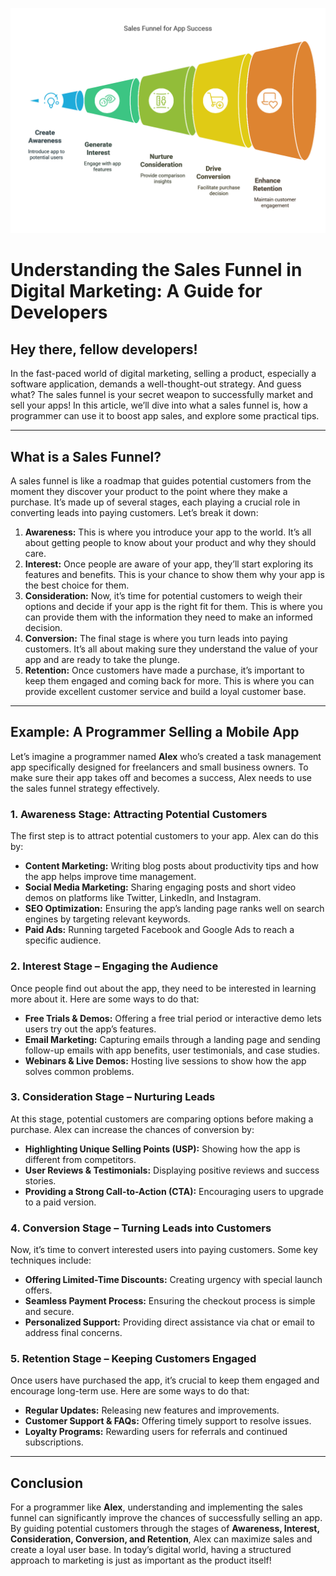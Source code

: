
![Sales Funnel](images/sales-funnel1.png)
# Understanding the Sales Funnel in Digital Marketing: A Guide for Developers

## Hey there, fellow developers!

In the fast-paced world of digital marketing, selling a product, especially a software application, demands a well-thought-out strategy. And guess what? The sales funnel is your secret weapon to successfully market and sell your apps! In this article, we’ll dive into what a sales funnel is, how a programmer can use it to boost app sales, and explore some practical tips.

---

## What is a Sales Funnel?

A sales funnel is like a roadmap that guides potential customers from the moment they discover your product to the point where they make a purchase. It’s made up of several stages, each playing a crucial role in converting leads into paying customers. Let’s break it down:

1. **Awareness:** This is where you introduce your app to the world. It’s all about getting people to know about your product and why they should care.
2. **Interest:** Once people are aware of your app, they’ll start exploring its features and benefits. This is your chance to show them why your app is the best choice for them.
3. **Consideration:** Now, it’s time for potential customers to weigh their options and decide if your app is the right fit for them. This is where you can provide them with the information they need to make an informed decision.
4. **Conversion:** The final stage is where you turn leads into paying customers. It’s all about making sure they understand the value of your app and are ready to take the plunge.
5. **Retention:** Once customers have made a purchase, it’s important to keep them engaged and coming back for more. This is where you can provide excellent customer service and build a loyal customer base.

---

## Example: A Programmer Selling a Mobile App

Let’s imagine a programmer named **Alex** who’s created a task management app specifically designed for freelancers and small business owners. To make sure their app takes off and becomes a success, Alex needs to use the sales funnel strategy effectively.

### 1. Awareness Stage: Attracting Potential Customers

The first step is to attract potential customers to your app. Alex can do this by:

- **Content Marketing:** Writing blog posts about productivity tips and how the app helps improve time management.
- **Social Media Marketing:** Sharing engaging posts and short video demos on platforms like Twitter, LinkedIn, and Instagram.
- **SEO Optimization:** Ensuring the app’s landing page ranks well on search engines by targeting relevant keywords.
- **Paid Ads:** Running targeted Facebook and Google Ads to reach a specific audience.

### 2. Interest Stage – Engaging the Audience

Once people find out about the app, they need to be interested in learning more about it. Here are some ways to do that:

- **Free Trials & Demos:** Offering a free trial period or interactive demo lets users try out the app’s features.
- **Email Marketing:** Capturing emails through a landing page and sending follow-up emails with app benefits, user testimonials, and case studies.
- **Webinars & Live Demos:** Hosting live sessions to show how the app solves common problems.

### 3. Consideration Stage – Nurturing Leads

At this stage, potential customers are comparing options before making a purchase. Alex can increase the chances of conversion by:

- **Highlighting Unique Selling Points (USP):** Showing how the app is different from competitors.
- **User Reviews & Testimonials:** Displaying positive reviews and success stories.
- **Providing a Strong Call-to-Action (CTA):** Encouraging users to upgrade to a paid version.

### 4. Conversion Stage – Turning Leads into Customers

Now, it’s time to convert interested users into paying customers. Some key techniques include:

- **Offering Limited-Time Discounts:** Creating urgency with special launch offers.
- **Seamless Payment Process:** Ensuring the checkout process is simple and secure.
- **Personalized Support:** Providing direct assistance via chat or email to address final concerns.

### 5. Retention Stage – Keeping Customers Engaged

Once users have purchased the app, it’s crucial to keep them engaged and encourage long-term use. Here are some ways to do that:

- **Regular Updates:** Releasing new features and improvements.
- **Customer Support & FAQs:** Offering timely support to resolve issues.
- **Loyalty Programs:** Rewarding users for referrals and continued subscriptions.

---

## Conclusion

For a programmer like **Alex**, understanding and implementing the sales funnel can significantly improve the chances of successfully selling an app. By guiding potential customers through the stages of **Awareness, Interest, Consideration, Conversion, and Retention**, Alex can maximize sales and create a loyal user base. In today’s digital world, having a structured approach to marketing is just as important as the product itself!
